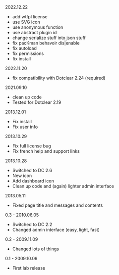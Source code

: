2022.12.22
- add wtfpl license
- use SVG icon
- use anonymous function
- use abstract plugin id
- change serialize stuff into json stuff
- fix pacKman behavoir dis|enable
- fix autoload
- fix permissions
- fix install

2022.11.20
- fix compatibility with Dotclear 2.24 (required)

2021.09.10
- clean up code
- Tested for Dotclear 2.19

2013.12.01
- Fix install
- Fix user info

2013.10.29
- Fix full license bug
- Fix french help and support links

2013.10.28
- Switched to DC 2.6
- New icon
- Add dashboard icon
- Clean up code and (again) lighter admin interface

2013.05.11
- Fixed page title and messages and contents

0.3 - 2010.06.05
- Switched to DC 2.2
- Changed admin interface (easy, light, fast)

0.2 - 2009.11.09
- Changed lots of things

0.1 - 2009.10.09
- First lab release